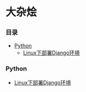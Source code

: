 # 大杂烩

### 目录
* [Python](#Python)
    * [Linux下部署Django环境](#Linux下部署Django环境)
### Python
- [Linux下部署Django环境](./python/Linux下部署Django环境.md)
